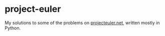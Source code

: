# project-euler

My solutions to some of the problems on [projecteuler.net](https://projecteuler.net/), written mostly in Python.